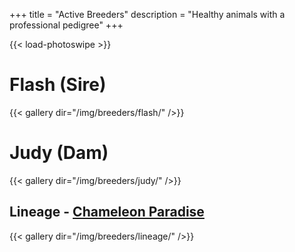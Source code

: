 +++
title = "Active Breeders"
description = "Healthy animals with a professional pedigree"
+++

{{< load-photoswipe >}}

# Flash (Sire)

{{< gallery dir="/img/breeders/flash/" />}}

# Judy (Dam)

{{< gallery dir="/img/breeders/judy/" />}}

## Lineage - [Chameleon Paradise](http://www.chameleonparadise.net/)

{{< gallery dir="/img/breeders/lineage/" />}}